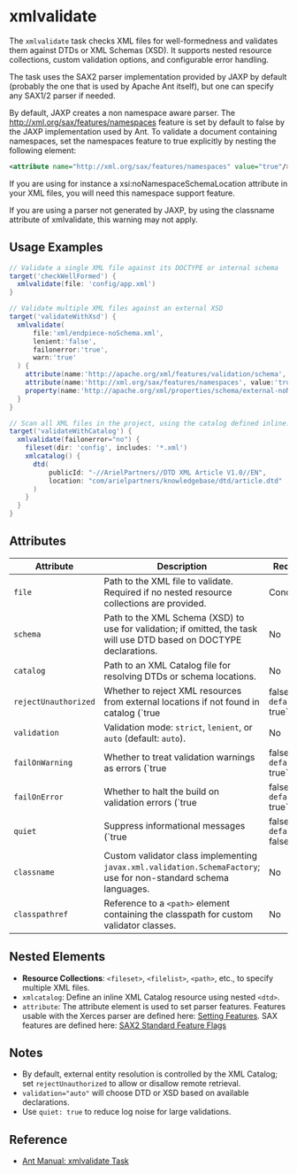 # xmlvalidate

The `xmlvalidate` task checks XML files for well-formedness and validates them against DTDs or XML Schemas (XSD). It supports nested resource collections, custom validation options, and configurable error handling. 

The task uses the SAX2 parser implementation provided by JAXP by default (probably the one that is used by Apache Ant itself), but one can specify any SAX1/2 parser if needed.

By default, JAXP creates a non namespace aware parser. The http://xml.org/sax/features/namespaces feature is set by default to false by the JAXP implementation used by Ant. To validate a document containing namespaces, set the namespaces feature to true explicitly by nesting the following element:
```xml
<attribute name="http://xml.org/sax/features/namespaces" value="true"/>
```
If you are using for instance a xsi:noNamespaceSchemaLocation attribute in your XML files, you will need this namespace support feature.

If you are using a parser not generated by JAXP, by using the classname attribute of xmlvalidate, this warning may not apply.

## Usage Examples

```groovy
// Validate a single XML file against its DOCTYPE or internal schema
target('checkWellFormed') {
  xmlvalidate(file: 'config/app.xml')
}

// Validate multiple XML files against an external XSD
target('validateWithXsd') {
  xmlvalidate(
      file:'xml/endpiece-noSchema.xml', 
      lenient:'false',
      failonerror:'true', 
      warn:'true'
  ) {
    attribute(name:'http://apache.org/xml/features/validation/schema', value:'true')
    attribute(name:'http://xml.org/sax/features/namespaces', value:'true')
    property(name:'http://apache.org/xml/properties/schema/external-noNamespaceSchemaLocation', value:'${xsd.file}')
  }
}

// Scan all XML files in the project, using the catalog defined inline.
target('validateWithCatalog') {
  xmlvalidate(failonerror="no") {
    fileset(dir: 'config', includes: '*.xml')
    xmlcatalog() {
      dtd(
          publicId: "-//ArielPartners//DTD XML Article V1.0//EN", 
          location: "com/arielpartners/knowledgebase/dtd/article.dtd"
      ) 
    }
  }
}
```

## Attributes

| Attribute            | Description                                                                                                          | Required                   |
|----------------------|----------------------------------------------------------------------------------------------------------------------|----------------------------|
| `file`               | Path to the XML file to validate. Required if no nested resource collections are provided.                           | Conditional                |
| `schema`             | Path to the XML Schema (XSD) to use for validation; if omitted, the task will use DTD based on DOCTYPE declarations. | No                         |
| `catalog`            | Path to an XML Catalog file for resolving DTDs or schema locations.                                                  | No                         |
| `rejectUnauthorized` | Whether to reject XML resources from external locations if not found in catalog (`true                               | false`, default: `true`).  | No       |
| `validation`         | Validation mode: `strict`, `lenient`, or `auto` (default: `auto`).                                                   | No                         |
| `failOnWarning`      | Whether to treat validation warnings as errors (`true                                                                | false`, default: `true`).  | No       |
| `failOnError`        | Whether to halt the build on validation errors (`true                                                                | false`, default: `true`).  | No       |
| `quiet`              | Suppress informational messages (`true                                                                               | false`, default: `false`). | No       |
| `classname`          | Custom validator class implementing `javax.xml.validation.SchemaFactory`; use for non-standard schema languages.     | No                         |
| `classpathref`       | Reference to a `<path>` element containing the classpath for custom validator classes.                               | No                         |

## Nested Elements

- **Resource Collections**: `<fileset>`, `<filelist>`, `<path>`, etc., to specify multiple XML files.
- `xmlcatalog`: Define an inline XML Catalog resource using nested `<dtd>`.
- `attribute`: The attribute element is used to set parser features. Features usable with the Xerces parser are defined here: [Setting Features](https://xml.apache.org/xerces-j/features.html). SAX features are defined here: [SAX2 Standard Feature Flags](http://www.saxproject.org/apidoc/org/xml/sax/package-summary.html#package_description)

## Notes

- By default, external entity resolution is controlled by the XML Catalog; set `rejectUnauthorized` to allow or disallow remote retrieval.
- `validation="auto"` will choose DTD or XSD based on available declarations.
- Use `quiet: true` to reduce log noise for large validations.

## Reference

- [Ant Manual: xmlvalidate Task](https://ant.apache.org/manual/Tasks/xmlvalidate.html)
